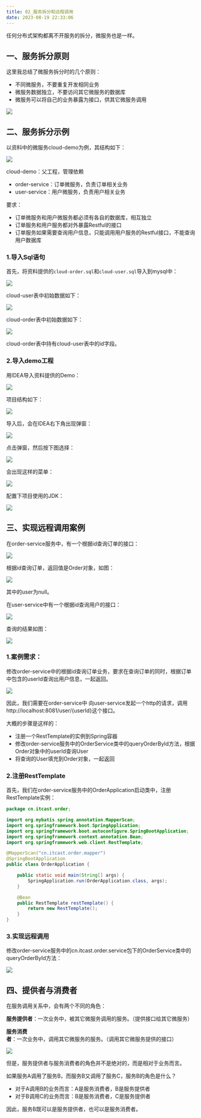 ```yaml
---
title: 02_服务拆分和远程调用
date: 2023-08-19 22:33:06
---
```


任何分布式架构都离不开服务的拆分，微服务也是一样。

## 一、服务拆分原则

这里我总结了微服务拆分时的几个原则：

- 不同微服务，不要重复开发相同业务
- 微服务数据独立，不要访问其它微服务的数据库
- 微服务可以将自己的业务暴露为接口，供其它微服务调用

![](https://lhplanet-1316168555.cos.ap-beijing.myqcloud.com/obsidian/202308192310901.png)

## 二、服务拆分示例

以资料中的微服务cloud-demo为例，其结构如下：

![](https://lhplanet-1316168555.cos.ap-beijing.myqcloud.com/obsidian/202308192311766.png)

cloud-demo：父工程，管理依赖

- order-service：订单微服务，负责订单相关业务
- user-service：用户微服务，负责用户相关业务

要求：

- 订单微服务和用户微服务都必须有各自的数据库，相互独立
- 订单服务和用户服务都对外暴露Restful的接口
- 订单服务如果需要查询用户信息，只能调用用户服务的Restful接口，不能查询用户数据库

### 1.导入Sql语句

首先，将资料提供的`cloud-order.sql`和`cloud-user.sql`导入到mysql中：

![](https://lhplanet-1316168555.cos.ap-beijing.myqcloud.com/obsidian/202308192311318.png)

cloud-user表中初始数据如下：

![](https://lhplanet-1316168555.cos.ap-beijing.myqcloud.com/obsidian/202308192311056.png)

cloud-order表中初始数据如下：

![](https://lhplanet-1316168555.cos.ap-beijing.myqcloud.com/obsidian/202308192311639.png)

cloud-order表中持有cloud-user表中的id字段。

### 2.导入demo工程

用IDEA导入资料提供的Demo：

![](https://lhplanet-1316168555.cos.ap-beijing.myqcloud.com/obsidian/202308192312962.png)

项目结构如下：

![](https://lhplanet-1316168555.cos.ap-beijing.myqcloud.com/obsidian/202308192313570.png)

导入后，会在IDEA右下角出现弹窗：

![](https://lhplanet-1316168555.cos.ap-beijing.myqcloud.com/obsidian/202308192317727.png)

点击弹窗，然后按下图选择：

![](https://lhplanet-1316168555.cos.ap-beijing.myqcloud.com/obsidian/202308192317066.png)

会出现这样的菜单：

![](https://lhplanet-1316168555.cos.ap-beijing.myqcloud.com/obsidian/202308192318591.png)

配置下项目使用的JDK：

![](https://lhplanet-1316168555.cos.ap-beijing.myqcloud.com/obsidian/202308192318556.png)

## 三、实现远程调用案例

在order-service服务中，有一个根据id查询订单的接口：

![](https://lhplanet-1316168555.cos.ap-beijing.myqcloud.com/obsidian/202308192319721.png)

根据id查询订单，返回值是Order对象，如图：

![](https://lhplanet-1316168555.cos.ap-beijing.myqcloud.com/obsidian/202308192319537.png)

其中的user为null。

在user-service中有一个根据id查询用户的接口：

![](https://lhplanet-1316168555.cos.ap-beijing.myqcloud.com/obsidian/202308192320360.png)

查询的结果如图：

![](https://lhplanet-1316168555.cos.ap-beijing.myqcloud.com/obsidian/202308192320761.png)

### 1.案例需求：

修改order-service中的根据id查询订单业务，要求在查询订单的同时，根据订单中包含的userId查询出用户信息，一起返回。

![](https://lhplanet-1316168555.cos.ap-beijing.myqcloud.com/obsidian/202308192320410.png)

因此，我们需要在order-service中 向user-service发起一个http的请求，调用 http://localhost:8081/user/{userId}这个接口。

大概的步骤是这样的：

- 注册一个RestTemplate的实例到Spring容器
- 修改order-service服务中的OrderService类中的queryOrderById方法，根据Order对象中的userId查询User
- 将查询的User填充到Order对象，一起返回

### 2.注册RestTemplate

首先，我们在order-service服务中的OrderApplication启动类中，注册RestTemplate实例：

```java
package cn.itcast.order;

import org.mybatis.spring.annotation.MapperScan;
import org.springframework.boot.SpringApplication;
import org.springframework.boot.autoconfigure.SpringBootApplication;
import org.springframework.context.annotation.Bean;
import org.springframework.web.client.RestTemplate;

@MapperScan("cn.itcast.order.mapper")
@SpringBootApplication
public class OrderApplication {

    public static void main(String[] args) {
        SpringApplication.run(OrderApplication.class, args);
    }

    @Bean
    public RestTemplate restTemplate() {
        return new RestTemplate();
    }
}
```

### 3.实现远程调用

修改order-service服务中的cn.itcast.order.service包下的OrderService类中的queryOrderById方法：

![](https://lhplanet-1316168555.cos.ap-beijing.myqcloud.com/obsidian/202308192320175.png)

## 四、提供者与消费者

在服务调用关系中，会有两个不同的角色：

**服务提供者**：一次业务中，被其它微服务调用的服务。（提供接口给其它微服务）

**服务消费者**：一次业务中，调用其它微服务的服务。（调用其它微服务提供的接口）

![](https://lhplanet-1316168555.cos.ap-beijing.myqcloud.com/obsidian/202308192321438.png)

但是，服务提供者与服务消费者的角色并不是绝对的，而是相对于业务而言。

如果服务A调用了服务B，而服务B又调用了服务C，服务B的角色是什么？

- 对于A调用B的业务而言：A是服务消费者，B是服务提供者
- 对于B调用C的业务而言：B是服务消费者，C是服务提供者

因此，服务B既可以是服务提供者，也可以是服务消费者。
